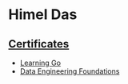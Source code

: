 # Himel Das

## [Certificates](files/certificates)

* [Learning Go](https://www.linkedin.com/learning/certificates/a050bb5402b8c1b6bb7c18b964cbd38f575fbbfb18aa53ba5b12ecd26b2693a9)
* [Data Engineering Foundations](https://www.linkedin.com/learning/certificates/5a406ccd9075ed07f2b200489ff923f17c2ad9496126fdd646b7ed306466a9fd)
